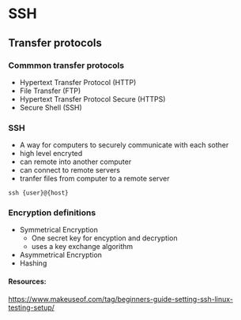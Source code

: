 # SSH

## Transfer protocols

### Commmon transfer protocols

- Hypertext Transfer Protocol (HTTP)
- File Transfer (FTP)
- Hypertext Transfer Protocol Secure (HTTPS)
- Secure Shell (SSH)

### SSH

- A way for computers to securely communicate with each sother
- high level encryted
- can remote into another computer
- can connect to remote servers
- tranfer files from computer to a remote server

```
ssh {user}@{host}
```

### Encryption definitions

- Symmetrical Encryption
  - One secret key for encyption and decryption
  - uses a key exchange algorithm
- Asymmetrical Encryption
- Hashing

#### Resources:

https://www.makeuseof.com/tag/beginners-guide-setting-ssh-linux-testing-setup/
